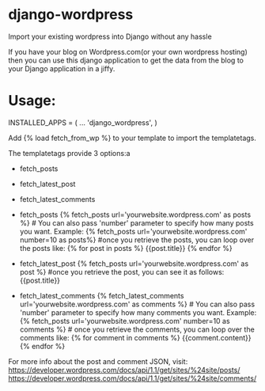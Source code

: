 # django-wordpress
Import your existing wordpress into Django without any hassle

If you have your blog on Wordpress.com(or your own wordpress hosting) then you can use this django application to get the data from the blog to your Django application in a jiffy.

# Usage:
INSTALLED_APPS = (
  ...
  'django_wordpress',
)

Add {% load fetch_from_wp %} to your template to import the templatetags.

The templatetags provide 3 options:a
* fetch_posts
* fetch_latest_post
* fetch_latest_comments

* fetch_posts
      {% fetch_posts url='yourwebsite.wordpress.com' as posts %}
      # You can also pass 'number' parameter to specify how many posts you want.
      Example:
      {% fetch_posts url='yourwebsite.wordpress.com' number=10 as posts%}
      #once you retrieve the posts, you can loop over the posts like:
      {% for post in posts %}
        {{post.title}}
      {% endfor %}
      
* fetch_latest_post
      {% fetch_posts url='yourwebsite.wordpress.com' as post %}
      #once you retrieve the post, you can see it as follows:
      {{post.title}}
      
* fetch_latest_comments
      {% fetch_latest_comments url='yourwebsite.wordpress.com' as comments %}
      # You can also pass 'number' parameter to specify how many comments you want.
      Example:
      {% fetch_posts url='yourwebsite.wordpress.com' number=10 as comments %}
      # once you retrieve the comments, you can loop over the comments like:
      {% for comment in comments %}
        {{comment.content}}
      {% endfor %}

For more info about the post and comment JSON, visit:
https://developer.wordpress.com/docs/api/1.1/get/sites/%24site/posts/
https://developer.wordpress.com/docs/api/1.1/get/sites/%24site/comments/
